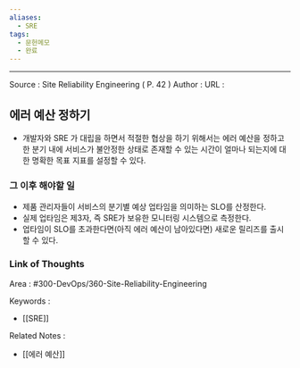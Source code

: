 ```yaml
---
aliases:
  - SRE
tags:
  - 문헌메모
  - 완료
---
```



---


Source : Site Reliability Engineering ( P. 42 )
Author : 
URL :

## 에러 예산 정하기
- 개발자와 SRE 가 대립을 하면서 적절한 협상을 하기 위해서는 에러 예산을 정하고 한 분기 내에 서비스가 불안정한 상태로 존재할 수 있는 시간이 얼마나 되는지에 대한 명확한 목표 지표를 설정할 수 있다.
### 그 이후 해야할 일
- 제품 관리자들이 서비스의 분기별 예상 업타임을 의미하는 SLO를 산정한다.
- 실제 업타임은 제3자, 즉 SRE가 보유한 모니터링 시스템으로 측정한다.
- 업타임이 SLO를 초과한다면(아직 에러 예산이 남아있다면) 새로운 릴리즈를 출시할 수 있다. 

### Link of Thoughts
Area : #300-DevOps/360-Site-Reliability-Engineering 

Keywords :
- [[SRE]]

Related Notes : 
- [[에러 예산]]